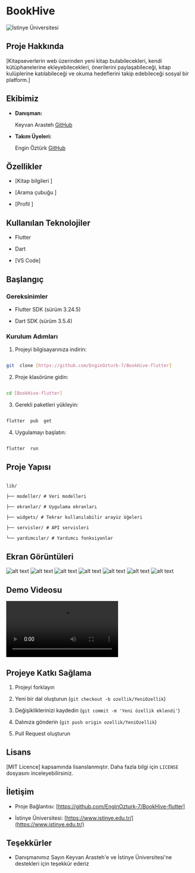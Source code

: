 # BookHive

![İstinye Üniversitesi](https://www.unitededucation.com/linklogoch/istinye-university-logo.png)

## Proje Hakkında

[Kitapseverlerin web üzerinden yeni kitap bulabilecekleri, kendi kütüphanelerine ekleyebilecekleri, önerilerini paylaşabileceği, kitap kulüplerine katılabileceği ve okuma hedeflerini takip edebileceği sosyal bir platform.]



## Ekibimiz

- **Danışman:**

    Keyvan Arasteh [GitHub](https://github.com/keyvanarasteh)


- **Takım Üyeleri:**

    Engin Öztürk [GitHub](https://github.com/EnginOzturk-7)

  

## Özellikler

- [Kitap bilgileri ]

- [Arama çubuğu ]

- [Profil ]

  

## Kullanılan Teknolojiler

- Flutter

- Dart

- [VS Code]

  

## Başlangıç

  

### Gereksinimler

- Flutter SDK (sürüm 3.24.5)

- Dart SDK (sürüm 3.5.4)

  

### Kurulum Adımları

1. Projeyi bilgisayarınıza indirin:

```bash

git  clone [https://github.com/EnginOzturk-7/BookHive-flutter]

```

  

2. Proje klasörüne gidin:

```bash

cd [BookHive-flutter]

```

  

3. Gerekli paketleri yükleyin:

```bash

flutter  pub  get

```

  

4. Uygulamayı başlatın:

```bash

flutter  run

```

  

## Proje Yapısı

```

lib/

├── modeller/ # Veri modelleri

├── ekranlar/ # Uygulama ekranları

├── widgets/ # Tekrar kullanılabilir arayüz öğeleri

├── servisler/ # API servisleri

└── yardımcılar/ # Yardımcı fonksiyonlar

```

  

## Ekran Görüntüleri

![alt text](yükleme.png) 
![alt text](ev.png)
![alt text](keşfet.png)
![alt text](profil.png)
![alt text](ayarlar.png)
![alt text](giriş_yap.png)
![alt text](kayıt_ol.png)



## Demo Videosu

<video controls src="Demo_Video.mp4" title="Title"></video>


## Projeye Katkı Sağlama

1. Projeyi forklayın

2. Yeni bir dal oluşturun (`git checkout -b ozellik/YeniOzellik`)

3. Değişikliklerinizi kaydedin (`git commit -m 'Yeni özellik eklendi'`)

4. Dalınıza gönderin (`git push origin ozellik/YeniOzellik`)

5. Pull Request oluşturun

  

## Lisans

[MIT Licence] kapsamında lisanslanmıştır. Daha fazla bilgi için `LICENSE` dosyasını inceleyebilirsiniz.

  

## İletişim

- Proje Bağlantısı: [https://github.com/EnginOzturk-7/BookHive-flutter]

- İstinye Üniversitesi: [https://www.istinye.edu.tr/](https://www.istinye.edu.tr/)

  

## Teşekkürler

- Danışmanımız Sayın Keyvan Arasteh'e ve İstinye Üniversitesi'ne destekleri için teşekkür ederiz


